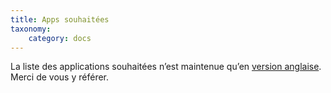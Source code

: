 ```yaml
---
title: Apps souhaitées
taxonomy:
    category: docs
---
```


La liste des applications souhaitées n’est maintenue qu’en <a href="/apps_wishlist_en">version anglaise</a>. Merci de vous y référer.
